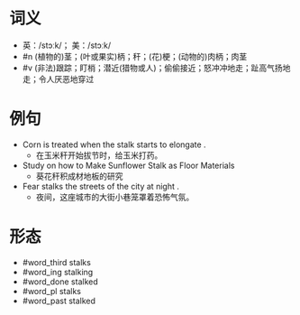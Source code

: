 # 词义
- 英：/stɔːk/； 美：/stɔːk/
- #n (植物的)茎；(叶或果实)柄；秆；(花)梗；(动物的)肉柄；肉茎
- #v (非法)跟踪；盯梢；潜近(猎物或人)；偷偷接近；怒冲冲地走；趾高气扬地走；令人厌恶地穿过
# 例句
- Corn is treated when the stalk starts to elongate .
	- 在玉米秆开始拔节时，给玉米打药。
- Study on how to Make Sunflower Stalk as Floor Materials
	- 葵花秆积成材地板的研究
- Fear stalks the streets of the city at night .
	- 夜间，这座城市的大街小巷笼罩着恐怖气氛。
# 形态
- #word_third stalks
- #word_ing stalking
- #word_done stalked
- #word_pl stalks
- #word_past stalked
